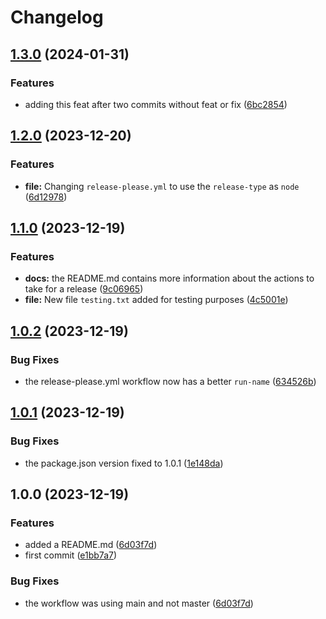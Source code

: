 # Changelog

## [1.3.0](https://github.com/daniosoriov/release-please-example/compare/v1.2.0...v1.3.0) (2024-01-31)


### Features

* adding this feat after two commits without feat or fix ([6bc2854](https://github.com/daniosoriov/release-please-example/commit/6bc28541b754654378c621376616e507f670fb59))

## [1.2.0](https://github.com/daniosoriov/release-please-example/compare/v1.1.0...v1.2.0) (2023-12-20)


### Features

* **file:** Changing `release-please.yml` to use the `release-type` as `node` ([6d12978](https://github.com/daniosoriov/release-please-example/commit/6d129782bd3577a396fae3e135e06c416895160c))

## [1.1.0](https://github.com/daniosoriov/release-please-example/compare/v1.0.2...v1.1.0) (2023-12-19)


### Features

* **docs:** the README.md contains more information about the actions to take for a release ([9c06965](https://github.com/daniosoriov/release-please-example/commit/9c06965fc8d5314619f6e5c95fbb1773fa256f66))
* **file:** New file `testing.txt` added for testing purposes ([4c5001e](https://github.com/daniosoriov/release-please-example/commit/4c5001e69cef97f83a81bf5745ee3e8415181d78))

## [1.0.2](https://github.com/daniosoriov/release-please-example/compare/v1.0.1...v1.0.2) (2023-12-19)


### Bug Fixes

* the release-please.yml workflow now has a better `run-name` ([634526b](https://github.com/daniosoriov/release-please-example/commit/634526bc01cd5fdf6d634b44d271bdc399ada167))

## [1.0.1](https://github.com/daniosoriov/release-please-example/compare/v1.0.0...v1.0.1) (2023-12-19)


### Bug Fixes

* the package.json version fixed to 1.0.1 ([1e148da](https://github.com/daniosoriov/release-please-example/commit/1e148da04574ec340563fc5e19744c411aef4e33))

## 1.0.0 (2023-12-19)


### Features

* added a README.md ([6d03f7d](https://github.com/daniosoriov/release-please-example/commit/6d03f7daba9ebd16f28e16c28afac8be84df3fec))
* first commit ([e1bb7a7](https://github.com/daniosoriov/release-please-example/commit/e1bb7a735e06f80295125c064992088c38da8af9))


### Bug Fixes

* the workflow was using main and not master ([6d03f7d](https://github.com/daniosoriov/release-please-example/commit/6d03f7daba9ebd16f28e16c28afac8be84df3fec))
